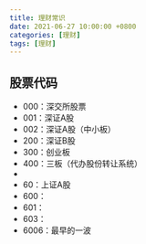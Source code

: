 ```yaml
---
title: 理财常识
date: 2021-06-27 10:00:00 +0800
categories: [理财]
tags: [理财]
---
```


## 股票代码

* 000：深交所股票
* 001：深证A股
* 002：深证A股（中小板）
* 200：深证B股
* 300：创业板
* 400：三板（代办股份转让系统）
* 
* 60：上证A股
* 600：
* 601：
* 603：
* 6006：最早的一波

